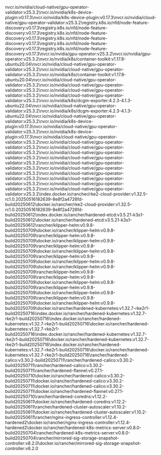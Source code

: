 nvcr.io/nvidia/cloud-native/gpu-operator-validator:v25.3.2\nvcr.io/nvidia/k8s-device-plugin:v0.17.3\nvcr.io/nvidia/k8s-device-plugin:v0.17.3\nvcr.io/nvidia/cloud-native/gpu-operator-validator:v25.3.2\registry.k8s.io/nfd/node-feature-discovery:v0.17.3\registry.k8s.io/nfd/node-feature-discovery:v0.17.3\registry.k8s.io/nfd/node-feature-discovery:v0.17.3\registry.k8s.io/nfd/node-feature-discovery:v0.17.3\registry.k8s.io/nfd/node-feature-discovery:v0.17.3\registry.k8s.io/nfd/node-feature-discovery:v0.17.3\nvcr.io/nvidia/gpu-operator:v25.3.2\nvcr.io/nvidia/gpu-operator:v25.3.2\nvcr.io/nvidia/k8s/container-toolkit:v1.17.8-ubuntu20.04\nvcr.io/nvidia/cloud-native/gpu-operator-validator:v25.3.2\nvcr.io/nvidia/cloud-native/gpu-operator-validator:v25.3.2\nvcr.io/nvidia/k8s/container-toolkit:v1.17.8-ubuntu20.04\nvcr.io/nvidia/cloud-native/gpu-operator-validator:v25.3.2\nvcr.io/nvidia/cloud-native/gpu-operator-validator:v25.3.2\nvcr.io/nvidia/cloud-native/gpu-operator-validator:v25.3.2\nvcr.io/nvidia/cloud-native/gpu-operator-validator:v25.3.2\nvcr.io/nvidia/k8s/dcgm-exporter:4.2.3-4.1.3-ubuntu22.04\nvcr.io/nvidia/cloud-native/gpu-operator-validator:v25.3.2\nvcr.io/nvidia/k8s/dcgm-exporter:4.2.3-4.1.3-ubuntu22.04\nvcr.io/nvidia/cloud-native/gpu-operator-validator:v25.3.2\nvcr.io/nvidia/k8s-device-plugin:v0.17.3\nvcr.io/nvidia/cloud-native/gpu-operator-validator:v25.3.2\nvcr.io/nvidia/k8s-device-plugin:v0.17.3\nvcr.io/nvidia/cloud-native/gpu-operator-validator:v25.3.2\nvcr.io/nvidia/cloud-native/gpu-operator-validator:v25.3.2\nvcr.io/nvidia/cloud-native/gpu-operator-validator:v25.3.2\nvcr.io/nvidia/cloud-native/gpu-operator-validator:v25.3.2\nvcr.io/nvidia/cloud-native/gpu-operator-validator:v25.3.2\nvcr.io/nvidia/cloud-native/gpu-operator-validator:v25.3.2\nvcr.io/nvidia/cloud-native/gpu-operator-validator:v25.3.2\nvcr.io/nvidia/cloud-native/gpu-operator-validator:v25.3.2\nvcr.io/nvidia/cloud-native/gpu-operator-validator:v25.3.2\nvcr.io/nvidia/cloud-native/gpu-operator-validator:v25.3.2\nvcr.io/nvidia/cloud-native/gpu-operator-validator:v25.3.2\index.docker.io/rancher/rke2-cloud-provider:v1.32.5-rc1.0.20250516182639-8e8f2a4726fd-build20250612\docker.io/rancher/rke2-cloud-provider:v1.32.5-rc1.0.20250516182639-8e8f2a4726fd-build20250612\index.docker.io/rancher/hardened-etcd:v3.5.21-k3s1-build20250612\docker.io/rancher/hardened-etcd:v3.5.21-k3s1-build20250612\rancher/klipper-helm:v0.9.8-build20250709\docker.io/rancher/klipper-helm:v0.9.8-build20250709\rancher/klipper-helm:v0.9.8-build20250709\docker.io/rancher/klipper-helm:v0.9.8-build20250709\rancher/klipper-helm:v0.9.8-build20250709\docker.io/rancher/klipper-helm:v0.9.8-build20250709\rancher/klipper-helm:v0.9.8-build20250709\docker.io/rancher/klipper-helm:v0.9.8-build20250709\docker.io/rancher/klipper-helm:v0.9.8-build20250709\rancher/klipper-helm:v0.9.8-build20250709\rancher/klipper-helm:v0.9.8-build20250709\docker.io/rancher/klipper-helm:v0.9.8-build20250709\rancher/klipper-helm:v0.9.8-build20250709\docker.io/rancher/klipper-helm:v0.9.8-build20250709\rancher/klipper-helm:v0.9.8-build20250709\docker.io/rancher/klipper-helm:v0.9.8-build20250709\docker.io/rancher/hardened-kubernetes:v1.32.7-rke2r1-build20250716\index.docker.io/rancher/hardened-kubernetes:v1.32.7-rke2r1-build20250716\index.docker.io/rancher/hardened-kubernetes:v1.32.7-rke2r1-build20250716\docker.io/rancher/hardened-kubernetes:v1.32.7-rke2r1-build20250716\index.docker.io/rancher/hardened-kubernetes:v1.32.7-rke2r1-build20250716\docker.io/rancher/hardened-kubernetes:v1.32.7-rke2r1-build20250716\index.docker.io/rancher/hardened-kubernetes:v1.32.7-rke2r1-build20250716\docker.io/rancher/hardened-kubernetes:v1.32.7-rke2r1-build20250716\rancher/hardened-calico:v3.30.2-build20250711\rancher/hardened-calico:v3.30.2-build20250711\rancher/hardened-calico:v3.30.2-build20250711\rancher/hardened-flannel:v0.27.1-build20250710\docker.io/rancher/hardened-calico:v3.30.2-build20250711\docker.io/rancher/hardened-calico:v3.30.2-build20250711\docker.io/rancher/hardened-calico:v3.30.2-build20250711\docker.io/rancher/hardened-flannel:v0.27.1-build20250710\rancher/hardened-coredns:v1.12.2-build20250611\docker.io/rancher/hardened-coredns:v1.12.2-build20250611\rancher/hardened-cluster-autoscaler:v1.10.2-build20250611\docker.io/rancher/hardened-cluster-autoscaler:v1.10.2-build20250611\rancher/nginx-ingress-controller:v1.12.4-hardened2\docker.io/rancher/nginx-ingress-controller:v1.12.4-hardened2\docker.io/rancher/hardened-k8s-metrics-server:v0.8.0-build20250704\rancher/hardened-k8s-metrics-server:v0.8.0-build20250704\rancher/mirrored-sig-storage-snapshot-controller:v8.2.0\docker.io/rancher/mirrored-sig-storage-snapshot-controller:v8.2.0
